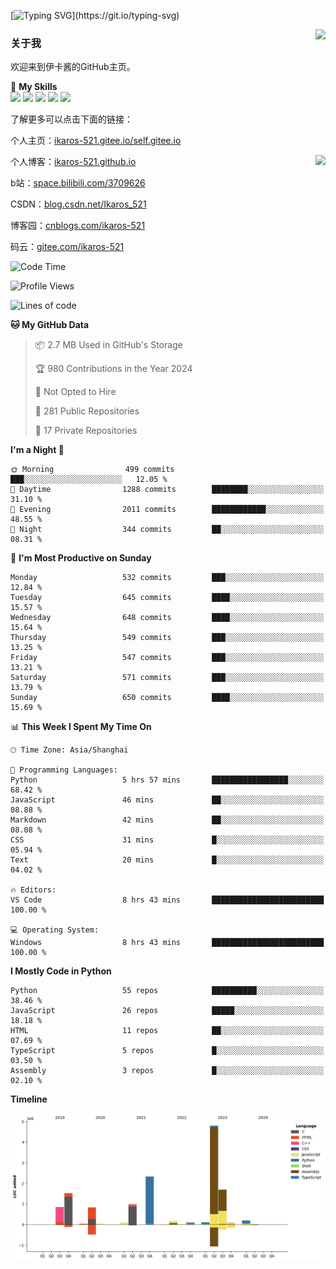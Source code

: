[![Typing SVG](https://readme-typing-svg.herokuapp.com?size=25&duration=3000&color=8C43EA&vCenter=true&width=200&height=40&lines=Hi+Welcome+%F0%9F%91%8B%F0%9F%8F%BB;I'm+Love丶伊卡洛斯~~)](https://git.io/typing-svg)

<a href="#">
  <img align="right" src="https://github-readme-stats.vercel.app/api?username=Ikaros-521&count_private=true&show_icons=true&bg_color=15,f2f7fd,E0EAFC" />
</a>

### 关于我

欢迎来到伊卡酱的GitHub主页。

🌟 **My Skills**  
![](https://img.shields.io/badge/-C-A8B9CC?style=flat-square&logo=C&logoColor=fff)
![](https://img.shields.io/badge/-Python-3776AB?style=flat-square&logo=Python&logoColor=fff)
![](https://img.shields.io/badge/-JavaScript-F7DF1E?style=flat-square&logo=JavaScript&logoColor=fff)
![](https://img.shields.io/badge/-C++-00599C?style=flat-square&logo=Cpp&logoColor=fff)
![](https://img.shields.io/badge/-Linux-000000?style=flat-square&logo=Linux&logoColor=fff)

了解更多可以点击下面的链接：  

个人主页：[ikaros-521.gitee.io/self.gitee.io](https://ikaros-521.gitee.io/self.gitee.io/)  

<img align='right' src="https://github.com/Ikaros-521/Ikaros-521/assets/40910637/3a5e50bc-91dc-4aa5-b7a0-8b27ad1c2b33" height="330">

个人博客：[ikaros-521.github.io](https://ikaros-521.github.io/)  

b站：[space.bilibili.com/3709626](https://space.bilibili.com/3709626)  

CSDN：[blog.csdn.net/Ikaros_521](https://blog.csdn.net/Ikaros_521)  

博客园：[cnblogs.com/ikaros-521](https://www.cnblogs.com/ikaros-521)  

码云：[gitee.com/ikaros-521](https://gitee.com/ikaros-521)  


<!--START_SECTION:waka-->
![Code Time](http://img.shields.io/badge/Code%20Time-1%2C235%20hrs%2024%20mins-blue)

![Profile Views](http://img.shields.io/badge/Profile%20Views-9-blue)

![Lines of code](https://img.shields.io/badge/From%20Hello%20World%20I%27ve%20Written-13.9%20million%20lines%20of%20code-blue)

**🐱 My GitHub Data** 

> 📦 2.7 MB Used in GitHub's Storage 
 > 
> 🏆 980 Contributions in the Year 2024
 > 
> 🚫 Not Opted to Hire
 > 
> 📜 281 Public Repositories 
 > 
> 🔑 17 Private Repositories 
 > 
**I'm a Night 🦉** 

```text
🌞 Morning                499 commits         ███░░░░░░░░░░░░░░░░░░░░░░   12.05 % 
🌆 Daytime                1288 commits        ████████░░░░░░░░░░░░░░░░░   31.10 % 
🌃 Evening                2011 commits        ████████████░░░░░░░░░░░░░   48.55 % 
🌙 Night                  344 commits         ██░░░░░░░░░░░░░░░░░░░░░░░   08.31 % 
```
📅 **I'm Most Productive on Sunday** 

```text
Monday                   532 commits         ███░░░░░░░░░░░░░░░░░░░░░░   12.84 % 
Tuesday                  645 commits         ████░░░░░░░░░░░░░░░░░░░░░   15.57 % 
Wednesday                648 commits         ████░░░░░░░░░░░░░░░░░░░░░   15.64 % 
Thursday                 549 commits         ███░░░░░░░░░░░░░░░░░░░░░░   13.25 % 
Friday                   547 commits         ███░░░░░░░░░░░░░░░░░░░░░░   13.21 % 
Saturday                 571 commits         ███░░░░░░░░░░░░░░░░░░░░░░   13.79 % 
Sunday                   650 commits         ████░░░░░░░░░░░░░░░░░░░░░   15.69 % 
```


📊 **This Week I Spent My Time On** 

```text
🕑︎ Time Zone: Asia/Shanghai

💬 Programming Languages: 
Python                   5 hrs 57 mins       █████████████████░░░░░░░░   68.42 % 
JavaScript               46 mins             ██░░░░░░░░░░░░░░░░░░░░░░░   08.88 % 
Markdown                 42 mins             ██░░░░░░░░░░░░░░░░░░░░░░░   08.08 % 
CSS                      31 mins             █░░░░░░░░░░░░░░░░░░░░░░░░   05.94 % 
Text                     20 mins             █░░░░░░░░░░░░░░░░░░░░░░░░   04.02 % 

🔥 Editors: 
VS Code                  8 hrs 43 mins       █████████████████████████   100.00 % 

💻 Operating System: 
Windows                  8 hrs 43 mins       █████████████████████████   100.00 % 
```

**I Mostly Code in Python** 

```text
Python                   55 repos            ██████████░░░░░░░░░░░░░░░   38.46 % 
JavaScript               26 repos            █████░░░░░░░░░░░░░░░░░░░░   18.18 % 
HTML                     11 repos            ██░░░░░░░░░░░░░░░░░░░░░░░   07.69 % 
TypeScript               5 repos             █░░░░░░░░░░░░░░░░░░░░░░░░   03.50 % 
Assembly                 3 repos             █░░░░░░░░░░░░░░░░░░░░░░░░   02.10 % 
```



**Timeline**

![Lines of Code chart](https://raw.githubusercontent.com/Ikaros-521/Ikaros-521/main/assets/bar_graph.png)


<!--END_SECTION:waka-->


<!--
**Ikaros-521/Ikaros-521** is a ✨ _special_ ✨ repository because its `README.md` (this file) appears on your GitHub profile.

Here are some ideas to get you started:

- 🔭 I’m currently working on ...
- 🌱 I’m currently learning ...
- 👯 I’m looking to collaborate on ...
- 🤔 I’m looking for help with ...
- 💬 Ask me about ...
- 📫 How to reach me: ...
- 😄 Pronouns: ...
- ⚡ Fun fact: ...
-->
